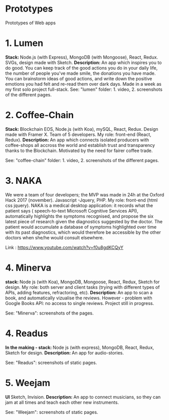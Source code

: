 # Prototypes
Prototypes of Web apps 

# 1. Lumen

<b> Stack: </b> Node.js (with Express), MongoDB (with Mongoose), React, Redux. SVGs, design made with Sketch. 
<b> Description: </b> An app which inspires you to do good. You can keep track of the good actions you do in your daily life, the number of people you've made smile, the donations you have made. You can brainstorm ideas of good actions, and write down the positive emotions you had felt and re-read them over dark days. 
Made in a week as my first solo project full-stack.
See: "lumen" folder: 1. video, 2. screenshots of the different pages. 

# 2. Coffee-Chain 

<b> Stack: </b> Blockchain EOS, Node.js (with Koa), mySQL, React, Redux. Design made with Framer X. Team of 5 developers. My role: front-end (React, Redux). 
<b> Description: </b> An app which connects isolated producers with coffee-shops all accross the world and establish trust and transparency thanks to the Blockchain. Motivated by the need for fairer coffee trade. 

See: "coffee-chain" folder: 1. video, 2. screenshots of the different pages. 

# 3. NAKA

We were a team of four developers; the MVP was made in 24h at the Oxford Hack 2017 (november). Javascript -Jquery, PHP. My role: front-end (html css jquery). 
NAKA is a medical desktop application: it records what the patient says ( speech-to-text Microsoft Cognitive Services API), automatically highlights the symptoms recognised, and propose the six latest piece of research given the diagnostics suggested by the doctor. 
The patient would accumulate a database of symptoms highlighted over time with its past diagnostics, which would therefore be accessible by the other doctors when she/he would consult elsewhere. 

Link : https://www.youtube.com/watch?v=f0u8gdKCQyY

# 4. Minerva

<b> stack: </b>  Node js (with Koa), MongoDB, Mongoose, React, Redux, Sketch for design. My role: both server and client tasks (trying with different types of APIs, adding features, refractoring, etc).
<b> Description: </b> An app to scan a book, and automatically vizualise the reviews. However - problem with Google Books API: no access to single reviews. Project still in progress.

See: "Minerva": screenshots of the pages. 

# 4. Readus

<b> In the making - stack: </b>  Node js (with express), MongoDB, React, Redux, Sketch for design.
<b> Description: </b> An app for audio-stories. 

See: "Readus": screenshots of static pages. 

# 5. Weejam

<b> UI </b>  Sketch, Invision.
<b> Description: </b> An app to connect musicians, so they can jam at all times and teach each other new instruments.  

See: "Weejam": screenshots of static pages. 
